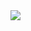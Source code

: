 <img align="right" src="https://github-readme-stats.vercel.app/api?username=wanger-sjtu&count_private=true&include_all_commits=true"/>

